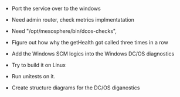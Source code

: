 
-  Port the service over to the windows
-  Need admin router, check metrics implmentatation
-  Need "/opt/mesosphere/bin/dcos-checks",


- Figure out how why the getHealth got called three times in a row

- Add the Windows SCM logics into the Windows DC/OS diagnostics

- Try to build it on Linux

- Run unitests on it.

- Create structure diagrams for the DC/OS diganostics
